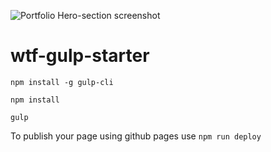 
![Portfolio Hero-section screenshot](https://Kwiatkowski1981.github.io/blob/source/dist/assets/img/portfolio-screen.png)


# wtf-gulp-starter

`npm install -g gulp-cli`

`npm install`

`gulp`

To publish your page using github pages use `npm run deploy`
